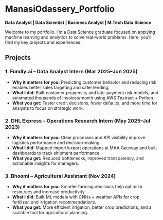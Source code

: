 # ManasiOdassery_Portfolio
**Data Analyst | Data Scientist | Business Analyst | M.Tech Data Science**  


Welcome to my portfolio.
I’m a Data Science graduate focused on applying machine learning and analytics to solve real-world problems.
Here, you’ll find my key projects and experiences.

## Projects

### 1. Fundly.ai – Data Analyst Intern (Mar 2025–Jun 2025)  
- **Why it matters for you:** Predicting customer behavior and reducing risk enables better sales targeting and safer lending.  
- **What I did:** Built customer propensity and late-payment risk models, and automated thousands of invoices/month using AWS Textract + Python.  
- **What you get:** Faster credit decisions, fewer defaults, and more time for analysts to focus on strategic work.
  
### 2. DHL Express – Operations Research Intern (May 2025–Jul 2023)  
- **Why it matters for you:** Clear processes and KPI visibility improve logistics performance and decision-making.  
- **What I did:** Mapped import/export operations at MAA Gateway and built dashboards to track shipment performance.  
- **What you get:** Reduced bottlenecks, improved transparency, and actionable insights for managers.  

### 3. Bhoomi – Agricultural Assistant (Nov 2024)  
- **Why it matters for you:** Smarter farming decisions help optimize resources and increase productivity.  
- **What I did:** Built ML models with CNNs + weather APIs for crop, fertilizer, and irrigation recommendations.  
- **What you get:** More efficient irrigation, better crop predictions, and a scalable tool for agricultural planning.  
